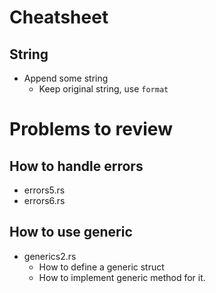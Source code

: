 # Cheatsheet

## String

- Append some string
  - Keep original string, use `format`

# Problems to review

## How to handle errors

- errors5.rs
- errors6.rs

## How to use generic

- generics2.rs
  - How to define a generic struct
  - How to implement generic method for it.
